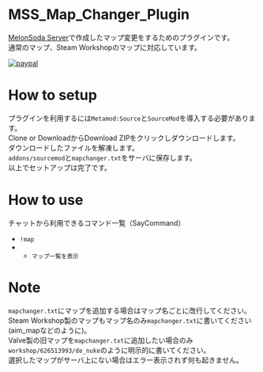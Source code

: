 # MSS_Map_Changer_Plugin
[MelonSoda Server](https://www.melonsoda.tokyo/)で作成したマップ変更をするためのプラグインです。  
通常のマップ、Steam Workshopのマップに対応しています。  
  
[![paypal](https://www.paypalobjects.com/en_US/i/btn/btn_donateCC_LG.gif)](https://www.paypal.com/cgi-bin/webscr?cmd=_s-xclick&hosted_button_id=862P2CYZVBPMS)

# How to setup
プラグインを利用するには`Metamod:Source`と`SourceMod`を導入する必要があります。  
Clone or DownloadからDownload ZIPをクリックしダウンロードします。   
ダウンロードしたファイルを解凍します。  
`addons/sourcemod`と`mapchanger.txt`をサーバに保存します。  
以上でセットアップは完了です。  

# How to use
チャットから利用できるコマンド一覧（SayCommand）
- `!map`
- - `マップ一覧を表示`

# Note
`mapchanger.txt`にマップを追加する場合はマップ名ごとに改行してください。  
Steam Workshop製のマップもマップ名のみ`mapchanger.txt`に書いてください(aim_mapなどのように)。  
Valve製の旧マップを`mapchanger.txt`に追加したい場合のみ`workshop/626513993/de_nuke`のように明示的に書いてください。  
選択したマップがサーバ上にない場合はエラー表示されず何も起きません。  
